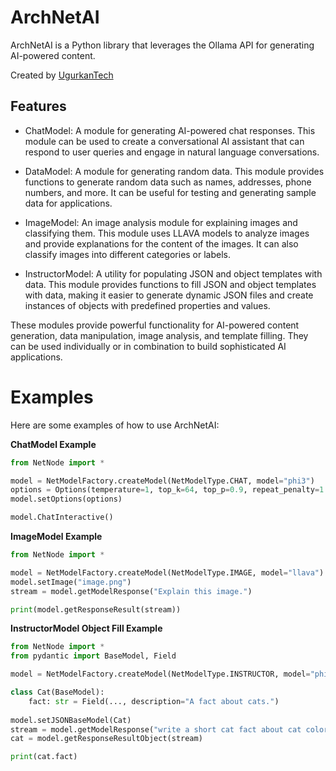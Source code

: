 # ArchNetAI

ArchNetAI is a Python library that leverages the Ollama API for generating AI-powered content.

Created by [UgurkanTech](https://github.com/UgurkanTech)

## Features

- ChatModel: A module for generating AI-powered chat responses. This module can be used to create a conversational AI assistant that can respond to user queries and engage in natural language conversations.

- DataModel: A module for generating random data. This module provides functions to generate random data such as names, addresses, phone numbers, and more. It can be useful for testing and generating sample data for applications.

- ImageModel: An image analysis module for explaining images and classifying them. This module uses LLAVA models to analyze images and provide explanations for the content of the images. It can also classify images into different categories or labels.

- InstructorModel: A utility for populating JSON and object templates with data. This module provides functions to fill JSON and object templates with data, making it easier to generate dynamic JSON files and create instances of objects with predefined properties and values.

These modules provide powerful functionality for AI-powered content generation, data manipulation, image analysis, and template filling. They can be used individually or in combination to build sophisticated AI applications.

# Examples

Here are some examples of how to use ArchNetAI:

**ChatModel Example**
```python
from NetNode import *

model = NetModelFactory.createModel(NetModelType.CHAT, model="phi3")
options = Options(temperature=1, top_k=64, top_p=0.9, repeat_penalty=1.2, seed=-1, num_ctx=512, num_pred=256, use_mlock=True)
model.setOptions(options)

model.ChatInteractive()
```

**ImageModel Example**
```python
from NetNode import *

model = NetModelFactory.createModel(NetModelType.IMAGE, model="llava")
model.setImage("image.png")
stream = model.getModelResponse("Explain this image.")

print(model.getResponseResult(stream))
```

**InstructorModel Object Fill Example**

```python
from NetNode import *
from pydantic import BaseModel, Field

model = NetModelFactory.createModel(NetModelType.INSTRUCTOR, model="phi3")

class Cat(BaseModel):
    fact: str = Field(..., description="A fact about cats.")
    
model.setJSONBaseModel(Cat)
stream = model.getModelResponse("write a short cat fact about cat colors. JSON.")
cat = model.getResponseResultObject(stream)

print(cat.fact)
```